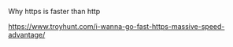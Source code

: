 Why https is faster than http

https://www.troyhunt.com/i-wanna-go-fast-https-massive-speed-advantage/
